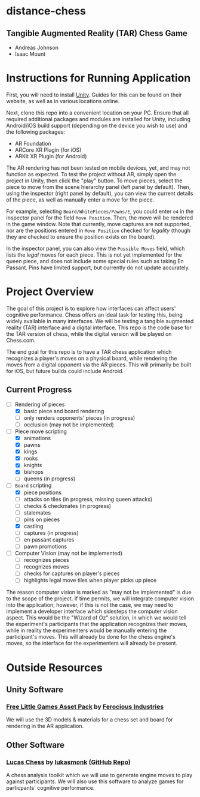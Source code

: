 # distance-chess
## Tangible Augmented Reality (TAR) Chess Game
- Andreas Johnson
- Isaac Mount

# Instructions for Running Application
First, you will need to install [Unity](https://unity.com/).
Guides for this can be found on their website, as well as in various locations online.

Next, clone this repo into a convenient location on your PC.
Ensure that all required additional packages and modules are installed for Unity, including Android/iOS build support (depending on the device you wish to use) and the following packages:
- AR Foundation
- ARCore XR Plugin (for iOS)
- ARKit XR Plugin (for Android)

The AR rendering has not been tested on mobile devices, yet, and may not function as expected.
To test the project without AR, simply open the project in Unity, then click the "play" button.
To move pieces, select the piece to move from the scene hierarchy panel (left panel by default).
Then, using the inspector (right panel by default), you can view the current details of the piece, as well as manually enter a move for the piece.

For example, selecting `Board/WhitePieces/Pawns/E`, you could enter `e4` in the inspector panel for the field `Move Position`.
Then, the move will be rendered in the game window.
Note that currently, move captures are not supported, nor are the positions entered in `Move Position` checked for *legality* (though they are checked to ensure the position exists on the board).

In the inspector panel, you can also view the `Possible Moves` field, which lists the *legal* moves for each piece.
This is not yet implemented for the queen piece, and does not include some special rules such as taking En Passant.
Pins have limited support, but currently do not update accurately.

# Project Overview
The goal of this project is to explore how interfaces can affect users' cognitive performance.
Chess offers an ideal task for testing this, being widely available in many interfaces.
We will be testing a tangible augmented reality (TAR) interface and a digital interface.
This repo is the code base for the TAR version of chess, while the digital version will be played on Chess.com.

The end goal for this repo is to have a TAR chess application which recognizes a player's moves on a physical board, while rendering the moves from a digital opponent via the AR pieces.
This will primarily be built for iOS, but future builds could include Android.

## Current Progress
- [ ] Rendering of pieces
  - [x] basic piece and board rendering
  - [ ] only renders opponents' pieces (in progress)
  - [ ] occlusion (may not be implemented)
- [ ] Piece move scripting
  - [x] animations
  - [x] pawns
  - [x] kings
  - [x] rooks
  - [x] knights
  - [x] bishops
  - [ ] queens (in progress)
- [ ] `Board` scripting
  - [x] piece positions
  - [ ] attacks on tiles (in progress, missing queen attacks)
  - [ ] checks & checkmates (in progress)
  - [ ] stalemates
  - [ ] pins on pieces
  - [x] castling
  - [ ] captures (in progress)
  - [ ] en passant captures
  - [ ] pawn promotions
- [ ] Computer Vision (may not be implemented)
  - [ ] recognizes pieces
  - [ ] recognizes moves
  - [ ] checks for captures on player's pieces
  - [ ] highlights legal move tiles when player picks up piece

The reason computer vision is marked as "may not be implemented" is due to the scope of the project.
If time permits, we will integrate computer vision into the application; however, if this is not the case, we may need to implement a developer interface which sidesteps the computer vision aspect.
This would be the "Wizard of Oz" solution, in which we would tell the experiment's participants that the application recognizes their moves, while in reality the experimenters would be manually entering the participant's moves.
This will already be done for the chess engine's moves, so the interface for the experimenters will already be present.

# Outside Resources
## Unity Software
### [Free Little Games Asset Pack](https://assetstore.unity.com/packages/3d/props/free-little-games-asset-pack-125089#publisher) by [Ferocious Industries](https://assetstore.unity.com/publishers/37734)
We will use the 3D models & materials for a chess set and board for rendering in the AR application.

## Other Software
### [Lucas Chess](https://lucaschess.pythonanywhere.com/) by [lukasmonk](https://github.com/lukasmonk) ([GitHub Repo](https://github.com/lukasmonk/lucaschess))
A chess analysis toolkit which we will use to generate engine moves to play against participants.
We will also use this software to analyze games for particpants' cognitive performance.
